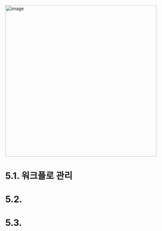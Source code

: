<img width="478" alt="image" src="https://github.com/led156/TIL/assets/67251510/6c1a0e09-f242-4c3d-8cb3-13118d727b1a">

# 5.1. 워크플로 관리



# 5.2.



# 5.3.



